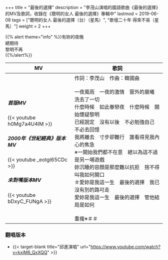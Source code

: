 +++
title = "最後的選擇"
description = "李茂山演唱的國語歌曲《最後的選擇》的MV及歌詞，收錄在《聰明的女人 最後的選擇》專輯中"
lastmod = 2019-06-08
tags = ["聰明的女人 最後的選擇（台）（星馬）", "歌壇二十年 得來不易（星馬）"]
weight = 2
+++

{{% alert theme="info" %}}有妳的夜晚<br/>總期待<br/>黎明不再<br/>{{%/alert%}}

MV  | 歌詞  
--------------|-------
<h5>首版MV</h5>{{< youtube h0Mg7a4U4IM >}}<br/><h5>2000年《世紀經典》版本MV</h5>{{< youtube _eotgl65CDc >}}<br/><h5>未對嘴版本MV</h5>{{< youtube bDxyC_FUNgA >}}|作詞：李茂山　作曲：韓國曲<br/><br/>一夜風雨　一夜的激情　窗外的晨曦　洗去了一切<br/>什麼時候　如此眷戀夜　什麼時候　開始懷疑黎明<br/>已經說定　沒有以後　不必勉強自己　不必去回憶<br/>我將離去　寸步卻難行　誰看得見我內心的焦急<br/>※一開始我們都不在意　總以為這不過是另一場遊戲<br/>妳沉睡的容顏是那麼難以抗拒　捨不得叫我如何開口<br/>＃愛妳是我這一生　最後的選擇　我已沒有別的路可走<br/>愛妳是我這一生　最後的選擇　管他結局是如何<br/><br/>重複※＃＃


### 翻唱版本

* {{< target-blank title="邱進演唱" url="https://www.youtube.com/watch?v=kxiM6_QxXQQ" >}}